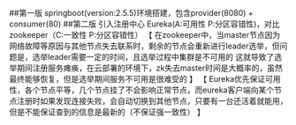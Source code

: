 ##第一版
    springboot(version:2.5.5)环境搭建，包含provider(8080) + consumer(80)
##第二版
    引入注册中心
     Eureka(A:可用性 P:分区容错性)，对比zookeeper（C:一致性 P:分区容错性）
     【
        在zookeeper中，当master节点因为网络故障等原因与其他节点失去联系时，剩余的节点会重新进行leader选举，但问题是，选举leader需要一定的时间，且选举过程中集群是不可用的
        这就导致了选举期间注册服务瘫痪，在云部署的环境下，zk失去master时间是大概率的，虽然最终能够恢复，但是选举期间服务不可用是很难受的
     】
    【
        Eureka优先保证可用性，各个节点平等，几个节点挂了不会影响正常节点，而eureka客户端向某个节点注册时如果发现连接失败，会自动切换到其他节点，只要有一台还活着就能用，
        但是不能保证查到的信息是最新的（不保证强一致性）
     】
    
    